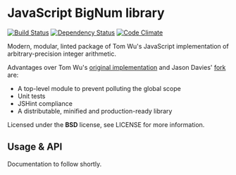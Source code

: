 # JavaScript BigNum library

[![Build Status](https://img.shields.io/travis/timkurvers/jsbn.svg)](https://travis-ci.org/timkurvers/jsbn)
[![Dependency Status](https://img.shields.io/gemnasium/timkurvers/jsbn.svg)](https://gemnasium.com/timkurvers/jsbn)
[![Code Climate](https://img.shields.io/codeclimate/github/timkurvers/jsbn.svg)](https://codeclimate.com/github/timkurvers/jsbn)

Modern, modular, linted package of Tom Wu's JavaScript implementation of arbitrary-precision integer arithmetic.

Advantages over Tom Wu's [original implementation](http://www-cs-students.stanford.edu/~tjw/jsbn/) and Jason Davies' [fork](https://github.com/jasondavies/jsbn) are:

* A top-level module to prevent polluting the global scope
* Unit tests
* JSHint compliance
* A distributable, minified and production-ready library

Licensed under the **BSD** license, see LICENSE for more information.


## Usage & API

Documentation to follow shortly.
